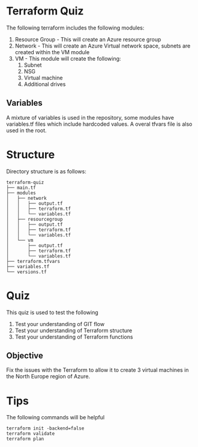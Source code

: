 # Terraform Quiz

The following terraform includes the following modules:

1. Resource Group - This will create an Azure resource group
2. Network - This will create an Azure Virtual network space, subnets are created within the VM module
3. VM - This module will create the following:
    1. Subnet
    2. NSG
    3. Virtual machine
    4. Additional drives

## Variables

A mixture of variables is used in the repository, some modules have variables.tf files which include hardcoded values. A overal tfvars file is also used in the root.

# Structure

Directory structure is as follows:

```
terraform-quiz
├── main.tf
├── modules
│   ├── network
│   │   ├── output.tf
│   │   ├── terraform.tf
│   │   └── variables.tf
│   ├── resourcegroup
│   │   ├── output.tf
│   │   ├── terraform.tf
│   │   └── variables.tf
│   └── vm
│       ├── output.tf
│       ├── terraform.tf
│       └── variables.tf
├── terraform.tfvars
├── variables.tf
└── versions.tf
```
# Quiz

This quiz is used to test the following

1. Test your understanding of GIT flow
2. Test your understanding of Terraform structure
3. Test your understanding of Terraform functions

## Objective

Fix the issues with the Terraform to allow it to create 3 virtual machines in the North Europe region of Azure.

# Tips

The following commands will be helpful

```
terraform init -backend=false
terraform validate
terraform plan
```